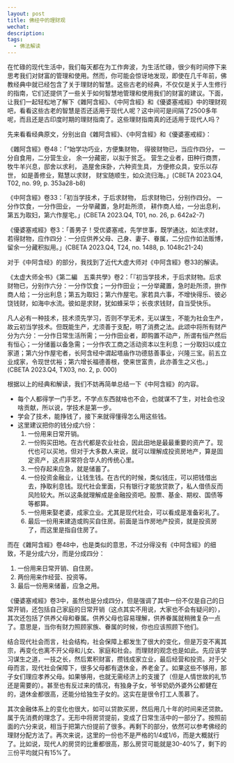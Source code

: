 ```yaml
---
layout: post
title: 佛经中的理财观
wechat: 
description:
tags:
  - 佛法解读
---
```



在忙碌的现代生活中，我们每天都在为工作奔波，为生活忙碌，很少有时间停下来思考我们对财富的管理和使用。然而，你可能会惊讶地发现，即使在几千年前，佛教经典中就已经包含了关于理财的智慧。这些古老的经典，不仅仅是关于人生修行的指南，它们还提供了一些关于如何智慧地管理和使用我们的财富的建议。下面，让我们一起轻松地了解下《雜阿含經》、《中阿含經》和《優婆塞戒經》中的理财观吧，看看这些古老的智慧是否还适用于现代人呢？这中间可是间隔了2500多年呢，而且还是古印度时期的理财指南了。这些理财指南真的还适用于现代人吗？

先来看看经典原文，分别出自《雜阿含經》、《中阿含經》和《優婆塞戒經》：

《雜阿含經》卷48：「“始学功巧业，方便集财物， 得彼财物已，当应作四分， 一分自食用，二分营生业， 余一分藏密，以拟于贫乏。 营生之业者，田种行商贾， 牧牛羊兴息，邸舍以求利， 造屋舍床卧，六种资生具， 方便修众具，安乐以存世， 如是善修业，黠慧以求财， 财宝随顺生，如众流归海。」(CBETA 2023.Q4, T02, no. 99, p. 353a28-b8)

《中阿含經》卷33：「初当学技术，于后求财物， 后求财物已，分别作四分。 一分作饮食，一分作田业， 一分举藏置，急时赴所须， 耕作商人给，一分出息利， 第五为取妇，第六作屋宅。」(CBETA 2023.Q4, T01, no. 26, p. 642a2-7)

《優婆塞戒經》卷3：「善男子！受优婆塞戒，先学世事，既学通达，如法求财，若得财物，应作四分：一分应供养父母、己身、妻子、眷属，二分应作如法贩博，留余一分藏积拟用。」(CBETA 2023.Q4, T24, no. 1488, p. 1048c21-24)

对于《中阿含经》的部分，我找到了近代大虚大师对《中阿含經》卷33的解读。

《太虚大师全书》《第二編　五乘共學》卷2：「『初当学技术，于后求财物。后求财物已，分别作六分：一分作饮食；一分作田业；一分举藏置，急时赴所须，拚作商人给；一分出利息；第五为取妇；第六作屋宅。家若具六事，不增快得乐、彼必饶钱财，如海中水流。彼如是求财，犹如蜂采华；长夜求钱财，自当受快乐。

凡人必有一种技术，技术须先学习，否则不学无术，无以谋生，不能为社会生产，故云初当学技术。但既能生产，尤须善于支配，明了消费之法。此颂中将所有财产分为六分：一分作日常生活所需；一分作田业者，即购置不动产，所谓有恒产然后有恒心；一分储蓄以备急需；一分作农工商之活动资本以生利息；一分取妇以成立家道；第六分作屋宅者，长阿含经中谓起塔庙作功德慈善事业，兴隆三宝。前五立业成家，令现世优裕；第六增长福德善根，使来世富贵，此亦善生之义也。」(CBETA 2023.Q4, TX03, no. 2, p. 000) 

根据以上的经典和解读，我们不妨再简单总结一下《中阿含經》的内容。

* 每个人都得学一门手艺，不学点东西就啥也不会，也就谋不了生，对社会也没啥贡献，所以说，学技术是第一步。
* 学会了技术，能挣钱了，接下来就得懂得怎么用这些钱。
* 这里建议把你的钱分成六份：
   1. 一份用来日常开销。
   2. 一份购买田地。在古代都是农业社会，因此田地是最最重要的资产了。现代也可以买地，但对于大多数人来说，就可以理解成投资房地产，算是固定资产，这点非常符合华人的传统心里。
   3. 一份存起来应急，就是储蓄了。
   4. 一份投资金融业，让钱生钱。在古代的时候，类似钱庄，可以把钱借出去，挣取利息钱。现代社会里面，只有银行才能放贷款了，私人借债反而风险较大。所以这条就理解成是金融投资吧。股票、基金、期权、国债等等都算。
   5. 一份用来娶老婆，成家立业。尤其是现代社会，可以看成是准备彩礼了。
   6. 最后一份用来建造或购买自住房。前面是当作房地产投资，就是投资房了，而这里是指自住房了。

而在《雜阿含經》卷48中，也是类似的意思，不过分得没有《中阿含經》的细致，不是分成六分，而是分成四分：
1. 一份用来日常开销、自住房。
2. 两份用来作经营、投资等。
3. 最后一份用来储蓄，应急之用。

《優婆塞戒經》卷3中，虽然也是分成四分，但是强调了其中一份不仅是自己的日常开销，还包括自己家庭的日常开销（这点其实不用说，大家也不会有疑问的），其次还包括了供养父母和眷属。供养父母也容易理解，供养眷属就稍微复杂一点了。意思是，当你有财力照顾家族、眷属的时候，你也应该照顾下他们。

结合现代社会而言，社会结构，社会保障上都发生了很大的变化，但是万变不离其宗，再变化也离不开父母和儿女、家庭和社会。而理财的观念也是如此。先应该学习谋生之道，一技之长，然后累积财富，攒钱成家立业，最后经营和投资。对于父母而言，现代社会保障下，很多父母都有退休金，养老金了。如果这些不够用，那子女们理应孝养父母。如果够用，也就无需经济上的支援了（但是人情世故的礼节还是需要的）。甚至也有反过来的情况，有独身子女，爷爷奶奶外婆外公都健在的，退休金都很高，还能分给独生子女的。这实在是很令打工人羡慕了。

其次金融体系上的变化也很大，如可以贷款买房，然后用几十年的时间来还贷款。属于先消费的理念了。无形中将房贷提前，变成了日常生活中的一部分了。按照前面的六分来说，相当于把第六份提前了很多。再剩下的部分，依然可以参考佛经的理财分配方法了。再次来说，这里的一份也不是严格的1/4或1/6，而是大概就行了。比如说，现代人的房贷的比重都很高，那么房贷可能就是30-40%了，剩下的三份平均就只有15%了。

